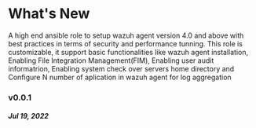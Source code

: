 # What's New

A high end ansible role to setup wazuh agent version 4.0 and above  with best practices in terms of security and performance tunning.
This role is customizable, it support basic functionalities like wazuh agent installation, Enabling  File Integration Management(FIM), Enabling user audit informatrion, Enabling system check over servers home directory and Configure N number of aplication in wazuh agent for log aggregation 

### v0.0.1
##### Jul 19, 2022
